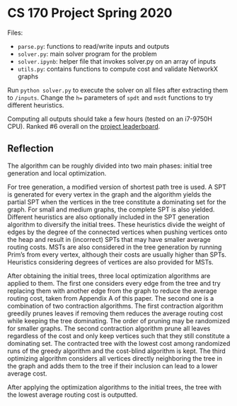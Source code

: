 # CS 170 Project Spring 2020

Files:
- `parse.py`: functions to read/write inputs and outputs
- `solver.py`: main solver program for the problem
- `solver.ipynb`: helper file that invokes solver.py on an array of inputs
- `utils.py`: contains functions to compute cost and validate NetworkX graphs

Run `python solver.py` to execute the solver on all files after extracting them to `/inputs`. 
Change the `h=` parameters of `spdt` and `msdt` functions to try different heuristics.

Computing all outputs should take a few hours (tested on an i7-9750H CPU). 
Ranked #6 overall on the [project leaderboard](https://berkeley-cs170.github.io/project-leaderboard/).

## Reflection

The algorithm can be roughly divided into two main phases: initial tree generation and local optimization. 

For tree generation, a modified version of shortest path tree is used. A SPT is generated for every vertex in the graph and the algorithm yields the partial SPT when the vertices in the tree constitute a dominating set for the graph. For small and medium graphs, the complete SPT is also yielded. Different heuristics are also optionally included in the SPT generation algorithm to diversify the initial trees. These heuristics divide the weight of edges by the degree of the connected vertices when pushing vertices onto the heap and result in (incorrect) SPTs that may have smaller average routing costs. MSTs are also considered in the tree generation by running Prim’s from every vertex, although their costs are usually higher than SPTs. Heuristics considering degrees of vertices are also provided for MSTs.

After obtaining the initial trees, three local optimization algorithms are applied to them. The first one considers every edge from the tree and try replacing them with another edge from the graph to reduce the average routing cost, taken from Appendix A of this paper. The second one is a combination of two contraction algorithms. The first contraction algorithm greedily prunes leaves if removing them reduces the average routing cost while keeping the tree dominating. The order of pruning may be randomized for smaller graphs. The second contraction algorithm prune all leaves regardless of the cost and only keep vertices such that they still constitute a dominating set. The contracted tree with the lowest cost among randomized runs of the greedy algorithm and the cost-blind algorithm is kept. The third optimizing algorithm considers all vertices directly neighboring the tree in the graph and adds them to the tree if their inclusion can lead to a lower average cost. 

After applying the optimization algorithms to the initial trees, the tree with the lowest average routing cost is outputted.
